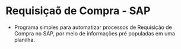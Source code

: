 # Requisiçaõ de Compra - SAP

- Programa simples para automatizar processos de Requisição de Compra no SAP, por meio de informações pré populadas em uma planilha.
